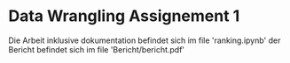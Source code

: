 # Data Wrangling Assignement 1

Die Arbeit inklusive dokumentation befindet sich im file 'ranking.ipynb' der Bericht befindet sich
im file 'Bericht/bericht.pdf'
